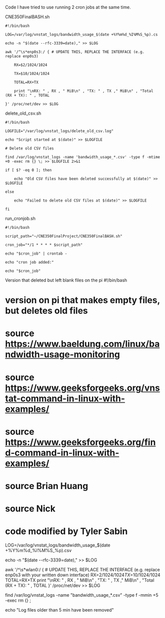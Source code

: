 Code I have tried to use running 2 cron jobs at the same time. 

CNE350FinalBASH.sh  
```
#!/bin/bash

LOG=/var/log/vnstat_logs/bandwidth_usage_$(date +%Y%m%d_%I%M%S_%p).cs

echo -n "$(date --rfc-3339=date)," >> $LOG

awk '/^\s*enp0s3:/ { # UPDATE THIS, REPLACE THE INTERFACE (e.g. replace enp0s3)

    RX=$2/1024/1024

    TX=$10/1024/1024

    TOTAL=RX+TX

    print "\nRX: " , RX , " MiB\n" , "TX: " , TX ," MiB\n" , "Total (RX + TX): " , TOTAL

}' /proc/net/dev >> $LOG
```

delete_old_csv.sh
```
#!/bin/bash

LOGFILE="/var/log/vnstat_logs/delete_old_csv.log"

echo "Script started at $(date)" >> $LOGFILE

# Delete old CSV files

find /var/log/vnstat_logs -name 'bandwidth_usage_*.csv' -type f -mtime +0 -exec rm {} \; >> $LOGFILE 2>&1

if [ $? -eq 0 ]; then

    echo "Old CSV files have been deleted successfully at $(date)" >> $LOGFILE

else

    echo "Failed to delete old CSV files at $(date)" >> $LOGFILE

fi
```

run_cronjob.sh  

```
#!/bin/bash

script_path="~/CNE350FinalProject/CNE350FinalBASH.sh"

cron_job="*/1 * * * * $script_path"

echo "$cron_job" | crontab -

echo "cron job added:"

echo "$cron_job"
```
Version that deleted but left blank files on the pi
#!/bin/bash

# version on pi that makes empty files, but deletes old files
# source https://www.baeldung.com/linux/bandwidth-usage-monitoring
# source https://www.geeksforgeeks.org/vnstat-command-in-linux-with-examples/
# source https://www.geeksforgeeks.org/find-command-in-linux-with-examples/
# source Brian Huang
# source Nick
# code modified by Tyler Sabin

LOG=/var/log/vnstat_logs/bandwidth_usage_$(date +%Y%m%d_%I%M%S_%p).csv

echo -n "$(date --rfc-3339=date)," >> $LOG

awk '/^\s*wlan0:/ { # UPDATE THIS, REPLACE THE INTERFACE (e.g. replace enp0s3 with your written down interface)
    RX=$2/1024/1024
    TX=$10/1024/1024
    TOTAL=RX+TX
    print "\nRX: " , RX , " MiB\n" , "TX: " , TX ," MiB\n" , "Total (RX + TX): " , TOTAL
}' /proc/net/dev >> $LOG

find /var/log/vnstat_logs -name "bandwidth_usage_*.csv" -type f -mmin +5 -exec rm {} \;

echo "Log files older than 5 min have been removed"
